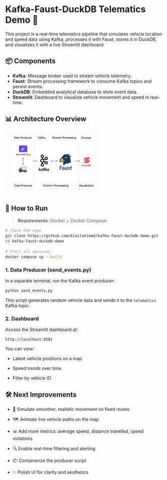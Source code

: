# Kafka-Faust-DuckDB Telematics Demo 🚚

This project is a real-time telematics pipeline that simulates vehicle location and speed data using Kafka, processes it with Faust, stores it in DuckDB, and visualizes it with a live Streamlit dashboard.

## 📦 Components

- **Kafka**: Message broker used to stream vehicle telemetry.
- **Faust**: Stream processing framework to consume Kafka topics and persist events.
- **DuckDB**: Embedded analytical database to store event data.
- **Streamlit**: Dashboard to visualize vehicle movement and speed in real-time.

## 📊 Architecture Overview

<!-- #MAKE THE IMAGE SMALLER BY 50% -->
<div>
    <img src="architecture.png" alt="Architecture Diagram" width="60%">
</div>

## 🚀 How to Run

> **Requirements**: Docker + Docker Compose

```bash
# Clone the repo
git clone https://github.com/klailatimad/kafka-faust-duckdb-demo.git
cd kafka-faust-duckdb-demo

# Start all services
docker compose up --build
```

### 1. Data Producer (send_events.py)

In a separate terminal, run the Kafka event producer:

```bash
python send_events.py
```

This script generates random vehicle data and sends it to the `telematics` Kafka topic.

### 2. Dashboard

Access the Streamlit dashboard at:

```
http://localhost:8501
```

You can view:

-   Latest vehicle positions on a map
    
-   Speed trends over time
    
-   Filter by vehicle ID
    

## 🛠 Next Improvements

-   🧭 Simulate smoother, realistic movement on fixed routes
    
-   🗺️ Animate live vehicle paths on the map
    
-   📊 Add more metrics: average speed, distance travelled, speed violations
    
-   🔍 Enable real-time filtering and alerting
    
-   📦 Containerize the producer script
    
-   ✨ Polish UI for clarity and aesthetics
